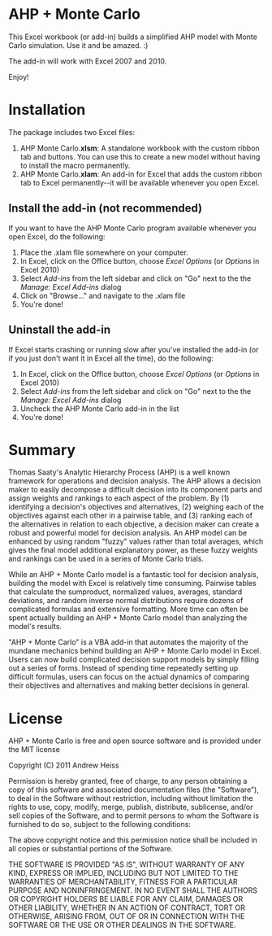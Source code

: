 # AHP + Monte Carlo

This Excel workbook (or add-in) builds a simplified AHP model with Monte Carlo simulation. Use it and be amazed. :)

The add-in will work with Excel 2007 and 2010.

Enjoy!


# Installation

The package includes two Excel files:

1. AHP Monte Carlo.**xlsm**: A standalone workbook with the custom ribbon tab and buttons. You can use this to create a new model without having to install the macro permanently.
2. AHP Monte Carlo.**xlam**: An add-in for Excel that adds the custom ribbon tab to Excel permanently--it will be available whenever you open Excel. 

## Install the add-in (not recommended)

If you want to have the AHP Monte Carlo program available whenever you open Excel, do the following:

1. Place the .xlam file somewhere on your computer.
2. In Excel, click on the Office button, choose *Excel Options* (or *Options* in Excel 2010)
3. Select *Add-ins* from the left sidebar and click on "Go" next to the the *Manage: Excel Add-ins* dialog
4. Click on "Browse..." and navigate to the .xlam file
5. You're done!


## Uninstall the add-in

If Excel starts crashing or running slow after you've installed the add-in (or if you just don't want it in Excel all the time), do the following:

1. In Excel, click on the Office button, choose *Excel Options* (or *Options* in Excel 2010)
2. Select *Add-ins* from the left sidebar and click on "Go" next to the the *Manage: Excel Add-ins* dialog
3. Uncheck the AHP Monte Carlo add-in in the list
4. You're done!


# Summary

Thomas Saaty's Analytic Hierarchy Process (AHP) is a well known framework for operations and decision analysis. The AHP allows a decision maker to easily decompose a difficult decision into its component parts and assign weights and rankings to each aspect of the problem. By (1) identifying a decision's objectives and alternatives, (2) weighing each of the objectives against each other in a pairwise table, and (3) ranking each of the alternatives in relation to each objective, a decision maker can create a robust and powerful model for decision analysis. An AHP model can be enhanced by using random "fuzzy" values rather than total averages, which gives the final model additional explanatory power, as these fuzzy weights and rankings can be used in a series of Monte Carlo trials.

While an AHP + Monte Carlo model is a fantastic tool for decision analysis, building the model with Excel is relatively time consuming. Pairwise tables that calculate the sumproduct, normalized values, averages, standard deviations, and random inverse normal distributions require dozens of complicated formulas and extensive formatting. More time can often be spent actually building an AHP + Monte Carlo model than analyzing the model's results. 

"AHP + Monte Carlo" is a VBA add-in that automates the majority of the mundane mechanics behind building an AHP + Monte Carlo model in Excel. Users can now build complicated decision support models by simply filling out a series of forms. Instead of spending time repeatedly setting up difficult formulas, users can focus on the actual dynamics of comparing their objectives and alternatives and making better decisions in general.


# License

AHP + Monte Carlo is free and open source software and is provided under the MIT license

Copyright (C) 2011 Andrew Heiss

Permission is hereby granted, free of charge, to any person obtaining a copy of this software and associated documentation files (the "Software"), to deal in the Software without restriction, including without limitation the rights to use, copy, modify, merge, publish, distribute, sublicense, and/or sell copies of the Software, and to permit persons to whom the Software is furnished to do so, subject to the following conditions:

The above copyright notice and this permission notice shall be included in all copies or substantial portions of the Software.

THE SOFTWARE IS PROVIDED "AS IS", WITHOUT WARRANTY OF ANY KIND, EXPRESS OR IMPLIED, INCLUDING BUT NOT LIMITED TO THE WARRANTIES OF MERCHANTABILITY, FITNESS FOR A PARTICULAR PURPOSE AND NONINFRINGEMENT. IN NO EVENT SHALL THE AUTHORS OR COPYRIGHT HOLDERS BE LIABLE FOR ANY CLAIM, DAMAGES OR OTHER LIABILITY, WHETHER IN AN ACTION OF CONTRACT, TORT OR OTHERWISE, ARISING FROM, OUT OF OR IN CONNECTION WITH THE SOFTWARE OR THE USE OR OTHER DEALINGS IN THE SOFTWARE.